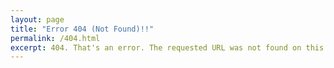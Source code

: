 ```yaml
---
layout: page
title: "Error 404 (Not Found)!!"
permalink: /404.html
excerpt: 404. That's an error. The requested URL was not found on this server. That's all we know.
---
```


<script type="text/javascript" src="//qzonestyle.gtimg.cn/qzone/hybrid/app/404/search_children.js" charset="utf-8" homePageUrl="{{ site.url }}" homePageName="Back to parallel universe"></script>
